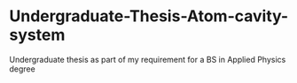 # Undergraduate-Thesis-Atom-cavity-system
Undergraduate thesis as part of my requirement for a BS in Applied Physics degree
